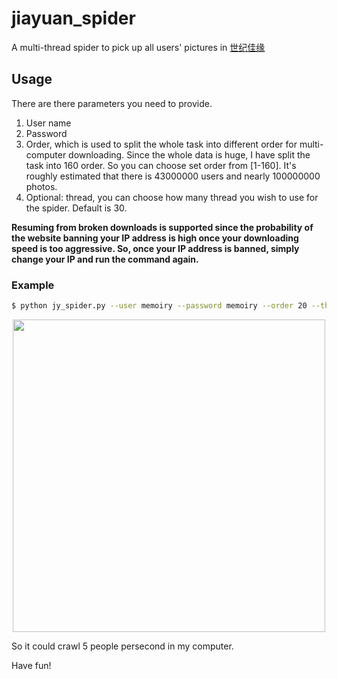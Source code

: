 # jiayuan_spider


A multi-thread spider to pick up all users' pictures in [世纪佳缘](http://www.jiayuan.com/)

## Usage

There are there parameters you need to provide.

1. User name
2. Password
3. Order, which is used to split the whole task into different order for multi-computer downloading. Since the whole data is huge, I have split the task into 160 order. So you can choose set order from [1-160]. It's roughly estimated that there is 43000000 users and nearly 100000000 photos.
4. Optional: thread, you can choose how many thread you wish to use for the spider. Default is 30.

**Resuming from broken downloads is supported since the probability of the website banning your IP address is high once your downloading speed is too aggressive. So, once your IP address is banned, simply change your IP and run the command again.**

### Example

```bash
$ python jy_spider.py --user memoiry --password memoiry --order 20 --thread 30
```


<p align="center"><img src="https://i.loli.net/2017/08/20/5999abeb5220e.png" width=500></img></p>

So it could crawl 5 people persecond in my computer.

Have fun!




